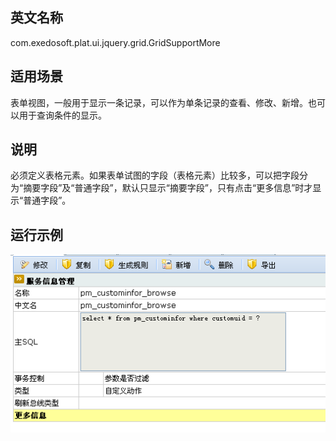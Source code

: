 ## 英文名称 ##

com.exedosoft.plat.ui.jquery.grid.GridSupportMore

## 适用场景 ##

表单视图，一般用于显示一条记录，可以作为单条记录的查看、修改、新增。也可以用于查询条件的显示。

## 说明 ##

必须定义表格元素。如果表单试图的字段（表格元素）比较多，可以把字段分为“摘要字段”及“普通字段”，默认只显示“摘要字段”，只有点击“更多信息”时才显示“普通字段”。


## 运行示例 ##


<img src='imgs/grid_supportmore.png' />
